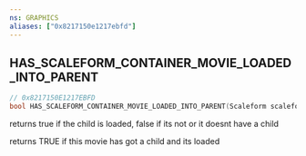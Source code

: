 ```yaml
---
ns: GRAPHICS
aliases: ["0x8217150e1217ebfd"]
---
```

## HAS_SCALEFORM_CONTAINER_MOVIE_LOADED_INTO_PARENT

```c
// 0x8217150E1217EBFD
bool HAS_SCALEFORM_CONTAINER_MOVIE_LOADED_INTO_PARENT(Scaleform scaleform);
```

returns true if the child is loaded, false if its not or it doesnt have a child

returns TRUE if this movie has got a child and its loaded

